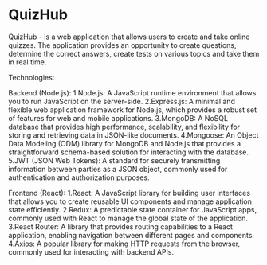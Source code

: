 # QuizHub

QuizHub - is a web application that allows users to create and take online quizzes. The application provides an opportunity to create questions, determine the correct answers, create tests on various topics and take them in real time.

Technologies:

Backend (Node.js):
	1.Node.js: A JavaScript runtime environment that allows you to run JavaScript on the server-side.
	2.Express.js: A minimal and flexible web application framework for Node.js, which provides a robust set of features for web and mobile applications.
	3.MongoDB: A NoSQL database that provides high performance, scalability, and flexibility for storing and retrieving data in JSON-like documents.
	4.Mongoose: An Object Data Modeling (ODM) library for MongoDB and Node.js that provides a straightforward schema-based solution for interacting with the database.
	5.JWT (JSON Web Tokens): A standard for securely transmitting information between parties as a JSON object, commonly used for authentication and authorization purposes.

Frontend (React):
	1.React: A JavaScript library for building user interfaces that allows you to create reusable UI components and manage application state efficiently.
	2.Redux: A predictable state container for JavaScript apps, commonly used with React to manage the global state of the application.
	3.React Router: A library that provides routing capabilities to a React application, enabling navigation between different pages and components.
	4.Axios: A popular library for making HTTP requests from the browser, commonly used for interacting with backend APIs.
